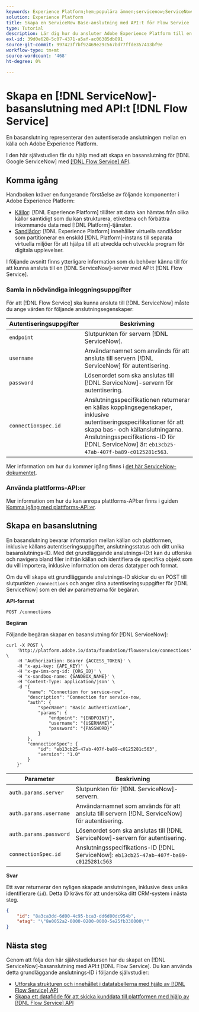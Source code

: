 ```yaml
---
keywords: Experience Platform;hem;populära ämnen;servicenow;ServiceNow
solution: Experience Platform
title: Skapa en ServiceNow Base-anslutning med API:t för Flow Service
type: Tutorial
description: Lär dig hur du ansluter Adobe Experience Platform till en ServiceNow-server med API:t för Flow Service.
exl-id: 39d0e628-5c07-4371-a5af-ac06385db891
source-git-commit: 997423f7bf92469e29c567bd77ffde357413bf9e
workflow-type: tm+mt
source-wordcount: '468'
ht-degree: 0%

---
```


# Skapa en [!DNL ServiceNow]-basanslutning med API:t [!DNL Flow Service]

En basanslutning representerar den autentiserade anslutningen mellan en källa och Adobe Experience Platform.

I den här självstudien får du hjälp med att skapa en basanslutning för [!DNL Google ServiceNow] med [[!DNL Flow Service] API](https://www.adobe.io/experience-platform-apis/references/flow-service/).

## Komma igång

Handboken kräver en fungerande förståelse av följande komponenter i Adobe Experience Platform:

* [Källor](../../../../home.md): [!DNL Experience Platform] tillåter att data kan hämtas från olika källor samtidigt som du kan strukturera, etikettera och förbättra inkommande data med [!DNL Platform]-tjänster.
* [Sandlådor](../../../../../sandboxes/home.md): [!DNL Experience Platform] innehåller virtuella sandlådor som partitionerar en enskild [!DNL Platform]-instans till separata virtuella miljöer för att hjälpa till att utveckla och utveckla program för digitala upplevelser.

I följande avsnitt finns ytterligare information som du behöver känna till för att kunna ansluta till en [!DNL ServiceNow]-server med API:t [!DNL Flow Service].

### Samla in nödvändiga inloggningsuppgifter

För att [!DNL Flow Service] ska kunna ansluta till [!DNL ServiceNow] måste du ange värden för följande anslutningsegenskaper:

| Autentiseringsuppgifter | Beskrivning |
| ---------- | ----------- |
| `endpoint` | Slutpunkten för servern [!DNL ServiceNow]. |
| `username` | Användarnamnet som används för att ansluta till servern [!DNL ServiceNow] för autentisering. |
| `password` | Lösenordet som ska anslutas till [!DNL ServiceNow]-servern för autentisering. |
| `connectionSpec.id` | Anslutningsspecifikationen returnerar en källas kopplingsegenskaper, inklusive autentiseringsspecifikationer för att skapa bas- och källanslutningarna. Anslutningsspecifikations-ID för [!DNL ServiceNow] är: `eb13cb25-47ab-407f-ba89-c0125281c563`. |

Mer information om hur du kommer igång finns i [det här ServiceNow-dokumentet](https://developer.servicenow.com/app.do#!/rest_api_doc?v=newyork&amp;id=r_TableAPI-GET).

### Använda plattforms-API:er

Mer information om hur du kan anropa plattforms-API:er finns i guiden [Komma igång med plattforms-API:er](../../../../../landing/api-guide.md).

## Skapa en basanslutning

En basanslutning bevarar information mellan källan och plattformen, inklusive källans autentiseringsuppgifter, anslutningsstatus och ditt unika basanslutnings-ID. Med det grundläggande anslutnings-ID:t kan du utforska och navigera bland filer inifrån källan och identifiera de specifika objekt som du vill importera, inklusive information om deras datatyper och format.

Om du vill skapa ett grundläggande anslutnings-ID skickar du en POST till slutpunkten `/connections` och anger dina autentiseringsuppgifter för [!DNL ServiceNow] som en del av parametrarna för begäran.

**API-format**

```http
POST /connections
```

**Begäran**

Följande begäran skapar en basanslutning för [!DNL ServiceNow]:

```shell
curl -X POST \
    'http://platform.adobe.io/data/foundation/flowservice/connections' \
    -H 'Authorization: Bearer {ACCESS_TOKEN}' \
    -H 'x-api-key: {API_KEY}' \
    -H 'x-gw-ims-org-id: {ORG_ID}' \
    -H 'x-sandbox-name: {SANDBOX_NAME}' \
    -H 'Content-Type: application/json' \
    -d '{
        "name": "Connection for service-now",
        "description": "Connection for service-now,
        "auth": {
            "specName": "Basic Authentication",
            "params": {
                "endpoint": "{ENDPOINT}",
                "username": "{USERNAME}",
                "password": "{PASSWORD}"
            }
        },
        "connectionSpec": {
            "id": "eb13cb25-47ab-407f-ba89-c0125281c563",
            "version": "1.0"
        }
    }'
```

| Parameter | Beskrivning |
| --------- | ----------- |
| `auth.params.server` | Slutpunkten för [!DNL ServiceNow]-servern. |
| `auth.params.username` | Användarnamnet som används för att ansluta till servern [!DNL ServiceNow] för autentisering. |
| `auth.params.password` | Lösenordet som ska anslutas till [!DNL ServiceNow]-servern för autentisering. |
| `connectionSpec.id` | Anslutningsspecifikations-ID [!DNL ServiceNow]: `eb13cb25-47ab-407f-ba89-c0125281c563` |

**Svar**

Ett svar returnerar den nyligen skapade anslutningen, inklusive dess unika identifierare (`id`). Detta ID krävs för att undersöka ditt CRM-system i nästa steg.

```json
{
    "id": "8a3ca3dd-6d00-4c95-bca3-dd6d00dc954b",
    "etag": "\"8e0052a2-0000-0200-0000-5e25fb330000\""
}
```

## Nästa steg

Genom att följa den här självstudiekursen har du skapat en [!DNL ServiceNow]-basanslutning med API:t [!DNL Flow Service]. Du kan använda detta grundläggande anslutnings-ID i följande självstudier:

* [Utforska strukturen och innehållet i datatabellerna med hjälp av  [!DNL Flow Service] API](../../explore/tabular.md)
* [Skapa ett dataflöde för att skicka kunddata till plattformen med hjälp av  [!DNL Flow Service] API](../../collect/customer-success.md)
